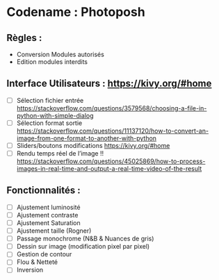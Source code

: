 # Codename : Photoposh

## Règles : 
-	Conversion Modules autorisés
-	Edition modules interdits

## Interface Utilisateurs : https://kivy.org/#home
- [ ]	Sélection fichier entrée 
https://stackoverflow.com/questions/3579568/choosing-a-file-in-python-with-simple-dialog
- [ ]	Sélection format sortie
https://stackoverflow.com/questions/11137120/how-to-convert-an-image-from-one-format-to-another-with-python
- [ ]	Sliders/boutons modifications
https://kivy.org/#home
- [ ]	Rendu temps réel de l’image !!
https://stackoverflow.com/questions/45025869/how-to-process-images-in-real-time-and-output-a-real-time-video-of-the-result

## Fonctionnalités :
-	[ ] Ajustement luminosité
-	[ ] Ajustement contraste
-	[ ] Ajustement Saturation
-	[ ] Ajustement taille (Rogner)
-	[ ] Passage monochrome (N&B & Nuances de gris)
-	[ ] Dessin sur image (modification pixel par pixel)
-	[ ] Gestion de contour
-	[ ] Flou & Netteté
-	[ ] Inversion
